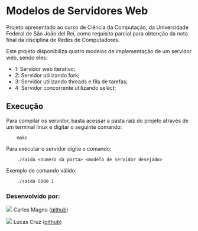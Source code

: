 # Modelos de Servidores Web
Projeto apresentado ao curso de Ciência da Computação, da
Universidade Federal de São João del Rei, como requisito parcial 
para obtenção da nota final da disciplina de Redes de Computadores.

Este projeto disponibiliza quatro modelos de implementação de um servidor web,
sendo eles:
- 1: Servidor web iterativo;
- 2: Servidor utilizando fork;
- 3: Servidor utilizando threads e fila de tarefas;
- 4: Servidor concorrente utilizando select;

## Execução
Para compilar os servidor, basta acessar a pasta raiz do projeto através de um
terminal linux e digitar o seguinte comando:

        make

Para executar o servidor digite o comando:

        ./saida <numero da porta> <modelo de servidor desejado>

Exemplo de comando válido:

        ./saida 5000 1


### Desenvolvido por:
![](https://github.com/Exterminus.png?size=100)
Carlos Magno ([github](https://github.com/Exterminus))

![](https://github.com/Lucasgscruz.png?size=100)
Lucas Cruz ([github](https://github.com/lucasgscruz))

